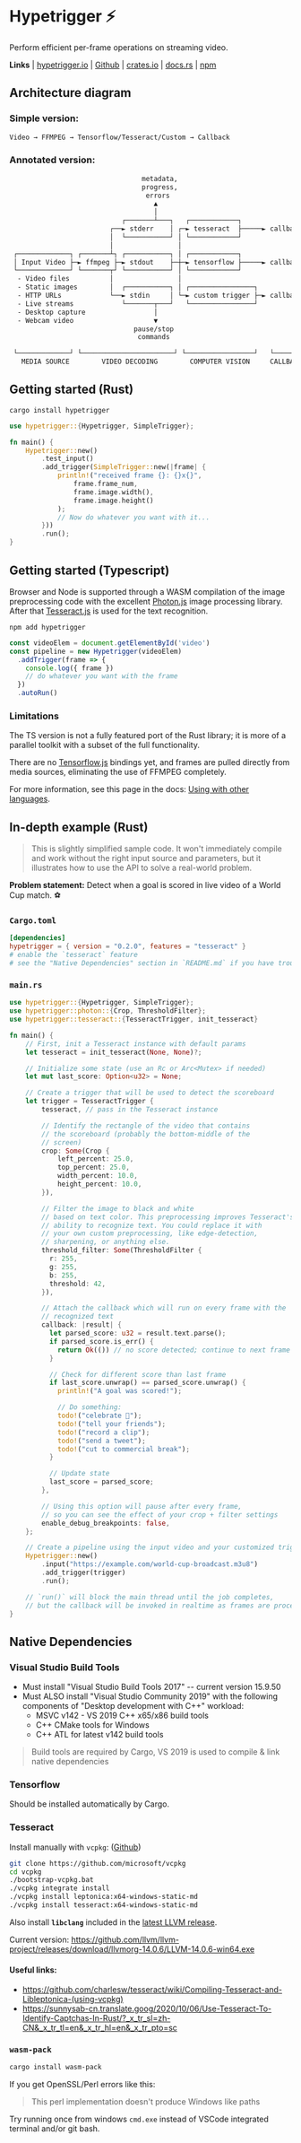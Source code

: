 # Hypetrigger ⚡

Perform efficient per-frame operations on streaming video.

**Links**
| [hypetrigger.io](https://hypetrigger.io)
| [Github](https://github.com/nathanbabcock/hypetrigger)
| [crates.io](https://crates.io/crates/hypetrigger)
| [docs.rs](https://docs.rs/hypetrigger)
| [npm](https://www.npmjs.com/package/hypetrigger)

## Architecture diagram

### Simple version:

```txt
Video → FFMPEG → Tensorflow/Tesseract/Custom → Callback
```

### Annotated version:

```txt
                                 metadata,
                                 progress,
                                  errors
                                    ▲
                                    │
                            ┌───────┴───┐   ┌────────────┐
                         ┌──► stderr    │ ┌─► tesseract  ├─────► callback
                         │  └───────────┘ │ └────────────┘
                         │                │
 ┌─────────────┐ ┌───────┴┐ ┌───────────┐ │ ┌────────────┐
 │ Input Video ├─► ffmpeg ├─► stdout    ├─┼─► tensorflow ├─────► callback
 └─────────────┘ └───────┬┘ └───────────┘ │ └────────────┘
  - Video files          │                │
  - Static images        │  ┌───────────┐ │ ┌────────────────┐
  - HTTP URLs            └──► stdin     │ └─► custom trigger ├─► callback
  - Live streams            └───────┬───┘   └────────────────┘
  - Desktop capture                 │
  - Webcam video                    ▼
                               pause/stop
                                commands

 └─────────────┘ └───────────────────────┘ └─────────────────┘   └──────┘
   MEDIA SOURCE        VIDEO DECODING        COMPUTER VISION     CALLBACK
```

## Getting started (Rust)

```console
cargo install hypetrigger
```

```rs
use hypetrigger::{Hypetrigger, SimpleTrigger};

fn main() {
    Hypetrigger::new()
        .test_input()
        .add_trigger(SimpleTrigger::new(|frame| {
            println!("received frame {}: {}x{}",
                frame.frame_num,
                frame.image.width(),
                frame.image.height()
            );
            // Now do whatever you want with it...
        }))
        .run();
}
```

## Getting started (Typescript)

Browser and Node is supported through a WASM compilation of the image
preprocessing code with the excellent
[Photon.js](https://github.com/silvia-odwyer/photon) image processing library.
After that [Tesseract.js](https://github.com/naptha/tesseract.js/) is used for
the text recognition.

```console
npm add hypetrigger
```

```ts
const videoElem = document.getElementById('video')
const pipeline = new Hypetrigger(videoElem)
  .addTrigger(frame => {
    console.log({ frame })
    // do whatever you want with the frame
  })
  .autoRun()
```

### Limitations

The TS version is not a fully featured port of the Rust library; it is more of a
parallel toolkit with a subset of the full functionality.

There are no [Tensorflow.js](https://github.com/tensorflow/tfjs) bindings yet,
and frames are pulled directly from media sources, eliminating the use of FFMPEG
completely.

For more information, see this page in the docs: [Using with other languages](/docs/src/other-languages).

## In-depth example (Rust)

> This is slightly simplified sample code. It won't immediately compile and work
> without the right input source and parameters, but it illustrates how to use
> the API to solve a real-world problem.

**Problem statement:** Detect when a goal is scored in live video of a World Cup
match. ⚽

### `Cargo.toml`

```toml
[dependencies]
hypetrigger = { version = "0.2.0", features = "tesseract" }
# enable the `tesseract` feature
# see the "Native Dependencies" section in `README.md` if you have trouble building
```

### `main.rs`

```rs
use hypetrigger::{Hypetrigger, SimpleTrigger};
use hypetrigger::photon::{Crop, ThresholdFilter};
use hypetrigger::tesseract::{TesseractTrigger, init_tesseract}

fn main() {
    // First, init a Tesseract instance with default params
    let tesseract = init_tesseract(None, None)?;

    // Initialize some state (use an Rc or Arc<Mutex> if needed)
    let mut last_score: Option<u32> = None;

    // Create a trigger that will be used to detect the scoreboard
    let trigger = TesseractTrigger {
        tesseract, // pass in the Tesseract instance

        // Identify the rectangle of the video that contains
        // the scoreboard (probably the bottom-middle of the
        // screen)
        crop: Some(Crop {
            left_percent: 25.0,
            top_percent: 25.0,
            width_percent: 10.0,
            height_percent: 10.0,
        }),

        // Filter the image to black and white
        // based on text color. This preprocessing improves Tesseract's
        // ability to recognize text. You could replace it with
        // your own custom preprocessing, like edge-detection,
        // sharpening, or anything else.
        threshold_filter: Some(ThresholdFilter {
          r: 255,
          g: 255,
          b: 255,
          threshold: 42,
        }),

        // Attach the callback which will run on every frame with the
        // recognized text
        callback: |result| {
          let parsed_score: u32 = result.text.parse();
          if parsed_score.is_err() {
            return Ok(()) // no score detected; continue to next frame
          }

          // Check for different score than last frame
          if last_score.unwrap() == parsed_score.unwrap() {
            println!("A goal was scored!");

            // Do something:
            todo!("celebrate 🎉");
            todo!("tell your friends");
            todo!("record a clip");
            todo!("send a tweet");
            todo!("cut to commercial break");
          }

          // Update state
          last_score = parsed_score;
        },

        // Using this option will pause after every frame,
        // so you can see the effect of your crop + filter settings
        enable_debug_breakpoints: false,
    };

    // Create a pipeline using the input video and your customized trigger
    Hypetrigger::new()
        .input("https://example.com/world-cup-broadcast.m3u8")
        .add_trigger(trigger)
        .run();

    // `run()` will block the main thread until the job completes,
    // but the callback will be invoked in realtime as frames are processed!
}
```

## Native Dependencies

### Visual Studio Build Tools

- Must install "Visual Studio Build Tools 2017" -- current version 15.9.50
- Must ALSO install "Visual Studio Community 2019" with the following components
  of "Desktop development with C++" workload:
  - MSVC v142 - VS 2019 C++ x65/x86 build tools
  - C++ CMake tools for Windows
  - C++ ATL for latest v142 build tools

> Build tools are required by Cargo, VS 2019 is used to compile & link native dependencies

### Tensorflow

Should be installed automatically by Cargo.

### Tesseract

Install manually with `vcpkg`: ([Github](https://github.com/microsoft/vcpkg#quick-start-windows))

```sh
git clone https://github.com/microsoft/vcpkg
cd vcpkg
./bootstrap-vcpkg.bat
./vcpkg integrate install
./vcpkg install leptonica:x64-windows-static-md
./vcpkg install tesseract:x64-windows-static-md
```

Also install **`libclang`** included in the [latest LLVM release](https://github.com/llvm/llvm-project/releases).

Current version: <https://github.com/llvm/llvm-project/releases/download/llvmorg-14.0.6/LLVM-14.0.6-win64.exe>

#### Useful links:

- <https://github.com/charlesw/tesseract/wiki/Compiling-Tesseract-and-Libleptonica-(using-vcpkg)>
- <https://sunnysab-cn.translate.goog/2020/10/06/Use-Tesseract-To-Identify-Captchas-In-Rust/?_x_tr_sl=zh-CN&_x_tr_tl=en&_x_tr_hl=en&_x_tr_pto=sc>

### `wasm-pack`

```sh
cargo install wasm-pack
```

If you get OpenSSL/Perl errors like this:

> This perl implementation doesn't produce Windows like paths

Try running once from windows `cmd.exe` instead of VSCode integrated terminal
and/or git bash.
